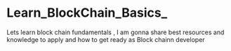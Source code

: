 # Learn_BlockChain_Basics_
Lets learn block chain fundamentals , I am gonna share best resources and knowledge to apply and how to get ready as Block chainn developer
